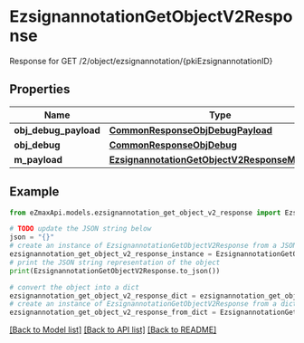 # EzsignannotationGetObjectV2Response

Response for GET /2/object/ezsignannotation/{pkiEzsignannotationID}

## Properties

Name | Type | Description | Notes
------------ | ------------- | ------------- | -------------
**obj_debug_payload** | [**CommonResponseObjDebugPayload**](CommonResponseObjDebugPayload.md) |  | 
**obj_debug** | [**CommonResponseObjDebug**](CommonResponseObjDebug.md) |  | [optional] 
**m_payload** | [**EzsignannotationGetObjectV2ResponseMPayload**](EzsignannotationGetObjectV2ResponseMPayload.md) |  | 

## Example

```python
from eZmaxApi.models.ezsignannotation_get_object_v2_response import EzsignannotationGetObjectV2Response

# TODO update the JSON string below
json = "{}"
# create an instance of EzsignannotationGetObjectV2Response from a JSON string
ezsignannotation_get_object_v2_response_instance = EzsignannotationGetObjectV2Response.from_json(json)
# print the JSON string representation of the object
print(EzsignannotationGetObjectV2Response.to_json())

# convert the object into a dict
ezsignannotation_get_object_v2_response_dict = ezsignannotation_get_object_v2_response_instance.to_dict()
# create an instance of EzsignannotationGetObjectV2Response from a dict
ezsignannotation_get_object_v2_response_from_dict = EzsignannotationGetObjectV2Response.from_dict(ezsignannotation_get_object_v2_response_dict)
```
[[Back to Model list]](../README.md#documentation-for-models) [[Back to API list]](../README.md#documentation-for-api-endpoints) [[Back to README]](../README.md)


